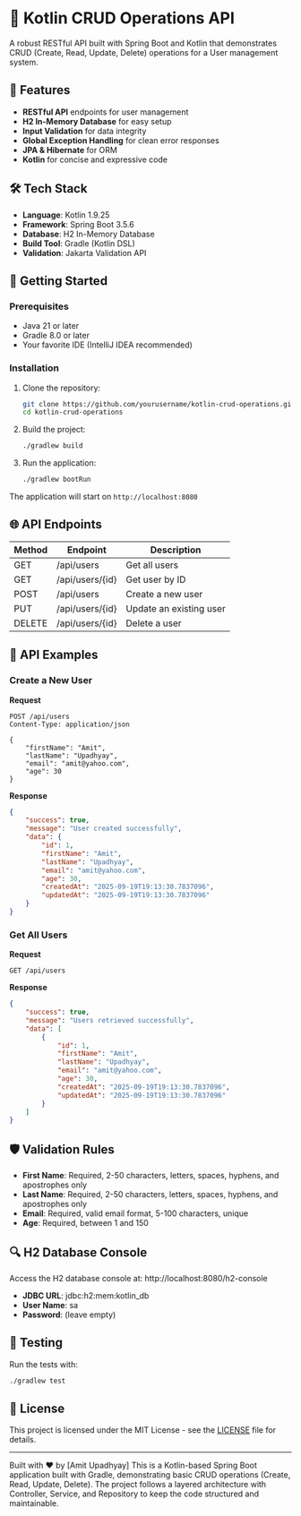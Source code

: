 # 🚀 Kotlin CRUD Operations API

A robust RESTful API built with Spring Boot and Kotlin that demonstrates CRUD (Create, Read, Update, Delete) operations for a User management system.

## 🌟 Features

- **RESTful API** endpoints for user management
- **H2 In-Memory Database** for easy setup
- **Input Validation** for data integrity
- **Global Exception Handling** for clean error responses
- **JPA & Hibernate** for ORM
- **Kotlin** for concise and expressive code

## 🛠️ Tech Stack

- **Language**: Kotlin 1.9.25
- **Framework**: Spring Boot 3.5.6
- **Database**: H2 In-Memory Database
- **Build Tool**: Gradle (Kotlin DSL)
- **Validation**: Jakarta Validation API

## 🚀 Getting Started

### Prerequisites

- Java 21 or later
- Gradle 8.0 or later
- Your favorite IDE (IntelliJ IDEA recommended)

### Installation

1. Clone the repository:
   ```bash
   git clone https://github.com/yourusername/kotlin-crud-operations.git
   cd kotlin-crud-operations
   ```

2. Build the project:
   ```bash
   ./gradlew build
   ```

3. Run the application:
   ```bash
   ./gradlew bootRun
   ```

The application will start on `http://localhost:8080`

## 🌐 API Endpoints

| Method | Endpoint          | Description                |
|--------|-------------------|----------------------------|
| GET    | /api/users        | Get all users              |
| GET    | /api/users/{id}   | Get user by ID             |
| POST   | /api/users        | Create a new user          |
| PUT    | /api/users/{id}   | Update an existing user    |
| DELETE | /api/users/{id}   | Delete a user              |

## 📝 API Examples

### Create a New User

**Request**
```http
POST /api/users
Content-Type: application/json

{
    "firstName": "Amit",
    "lastName": "Upadhyay",
    "email": "amit@yahoo.com",
    "age": 30
}
```

**Response**
```json
{
    "success": true,
    "message": "User created successfully",
    "data": {
        "id": 1,
        "firstName": "Amit",
        "lastName": "Upadhyay",
        "email": "amit@yahoo.com",
        "age": 30,
        "createdAt": "2025-09-19T19:13:30.7837096",
        "updatedAt": "2025-09-19T19:13:30.7837096"
    }
}
```

### Get All Users

**Request**
```http
GET /api/users
```

**Response**
```json
{
    "success": true,
    "message": "Users retrieved successfully",
    "data": [
        {
            "id": 1,
            "firstName": "Amit",
            "lastName": "Upadhyay",
            "email": "amit@yahoo.com",
            "age": 30,
            "createdAt": "2025-09-19T19:13:30.7837096",
            "updatedAt": "2025-09-19T19:13:30.7837096"
        }
    ]
}
```

## 🛡️ Validation Rules

- **First Name**: Required, 2-50 characters, letters, spaces, hyphens, and apostrophes only
- **Last Name**: Required, 2-50 characters, letters, spaces, hyphens, and apostrophes only
- **Email**: Required, valid email format, 5-100 characters, unique
- **Age**: Required, between 1 and 150

## 🔍 H2 Database Console

Access the H2 database console at: http://localhost:8080/h2-console

- **JDBC URL**: jdbc:h2:mem:kotlin_db
- **User Name**: sa
- **Password**: (leave empty)

## 🧪 Testing

Run the tests with:
```bash
./gradlew test
```

## 📄 License

This project is licensed under the MIT License - see the [LICENSE](LICENSE) file for details.

---

Built with ❤️ by [Amit Upadhyay]
This is a Kotlin-based Spring Boot application built with Gradle, demonstrating basic CRUD operations (Create, Read, Update, Delete). The project follows a layered architecture with Controller, Service, and Repository to keep the code structured and maintainable.

